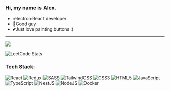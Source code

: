 ### Hi, my name is Alex.

- :electron:React developer
- :punch:Good guy
- :two_hearts:Just love painting buttons :)

<hr/>

<img src='https://www.codewars.com/users/Vostafi69/badges/large'/>

![LeetCode Stats](https://leetcard.jacoblin.cool/Vostafi69?theme=transparent&font=Crushed)

### Tech Stack: 
![React](https://img.shields.io/badge/react-%2320232a.svg?style=for-the-badge&logo=react&logoColor=%2361DAFB) ![Redux](https://img.shields.io/badge/redux-%23593d88.svg?style=for-the-badge&logo=redux&logoColor=white) ![SASS](https://img.shields.io/badge/SASS-hotpink.svg?style=for-the-badge&logo=SASS&logoColor=white) ![TailwindCSS](https://img.shields.io/badge/tailwindcss-%2338B2AC.svg?style=for-the-badge&logo=tailwind-css&logoColor=white) ![CSS3](https://img.shields.io/badge/css3-%231572B6.svg?style=for-the-badge&logo=css3&logoColor=white) ![HTML5](https://img.shields.io/badge/html5-%23E34F26.svg?style=for-the-badge&logo=html5&logoColor=white) ![JavaScript](https://img.shields.io/badge/javascript-%23323330.svg?style=for-the-badge&logo=javascript&logoColor=%23F7DF1E) ![TypeScript](https://img.shields.io/badge/typescript-%23007ACC.svg?style=for-the-badge&logo=typescript&logoColor=white) ![NestJS](https://img.shields.io/badge/nestjs-%23E0234E.svg?style=for-the-badge&logo=nestjs&logoColor=white) ![NodeJS](https://img.shields.io/badge/node.js-6DA55F?style=for-the-badge&logo=node.js&logoColor=white) ![Docker](https://img.shields.io/badge/docker-%230db7ed.svg?style=for-the-badge&logo=docker&logoColor=white)
